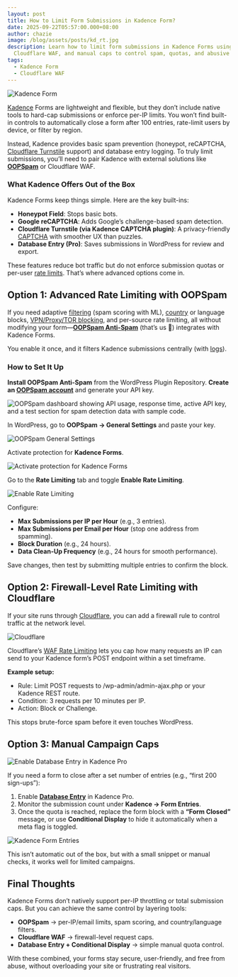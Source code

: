 ```yaml
---
layout: post
title: How to Limit Form Submissions in Kadence Form?
date: 2025-09-22T05:57:00.000+08:00
author: chazie
image: /blog/assets/posts/kd_rt.jpg
description: Learn how to limit form submissions in Kadence Forms using OOPSpam,
  Cloudflare WAF, and manual caps to control spam, quotas, and abusive entries.
tags:
  - Kadence Form
  - Cloudflare WAF
---
```

![Kadence Form](/blog/assets/posts/kadence-wp.png "Kadence Form")

[Kadence](https://www.kadencewp.com/) Forms are lightweight and flexible, but they don’t include native tools to hard-cap submissions or enforce per-IP limits. You won’t find built-in controls to automatically close a form after 100 entries, rate-limit users by device, or filter by region.

Instead, Kadence provides basic spam prevention (honeypot, reCAPTCHA, [Cloudflare Turnstile](https://www.oopspam.com/blog/common-cloudflare-turnstile-errors-in-wordpress-forms-and-how-to-fix-them) support) and database entry logging. To truly limit submissions, you’ll need to pair Kadence with external solutions like **[OOPSpam](https://www.oopspam.com/)** or Cloudflare WAF.

### **What Kadence Offers Out of the Box**

Kadence Forms keep things simple. Here are the key built-ins:

* **Honeypot Field**: Stops basic bots.
* **Google reCAPTCHA**: Adds Google’s challenge-based spam detection.
* **Cloudflare Turnstile (via Kadence CAPTCHA plugin)**: A privacy-friendly [CAPTCHA](https://www.oopspam.com/blog/best-captcha-alternatives) with smoother UX than puzzles.
* **Database Entry (Pro)**: Saves submissions in WordPress for review and export.

These features reduce bot traffic but do not enforce submission quotas or per-user [rate limits](https://www.oopspam.com/blog/protecting-forms-with-rate-limiting-in-wordpress-using-oopspam). That’s where advanced options come in.

## **Option 1: Advanced Rate Limiting with OOPSpam**

If you need adaptive [filtering](https://www.oopspam.com/blog/spam-protection-for-kadence-form) (spam scoring with ML), [country](https://www.oopspam.com/blog/how-to-block-countries-in-kadence-form) or language blocks, [VPN/Proxy/TOR blocking](https://www.oopspam.com/blog/how-to-block-vpn-and-data-center-ip-submissions-in-kadence-forms), and per-source rate limiting, all without modifying your form—**[OOPSpam Anti-Spam](https://wordpress.org/plugins/oopspam-anti-spam/)** (that’s us 👋) integrates with Kadence Forms. 

You enable it once, and it filters Kadence submissions centrally (with [logs](https://help.oopspam.com/wordpress/form-entries/)). 

### **How to Set It Up**

**Install OOPSpam Anti-Spam** from the WordPress Plugin Repository. **Create an [OOPSpam account](https://app.oopspam.com/Identity/Account/Login)** and generate your API key.

![OOPSpam dashboard showing API usage, response time, active API key, and a test section for spam detection data with sample code.](/blog/assets/posts/oopspam-dashboard-api.png "OOPSpam dashboard")

In WordPress, go to **OOPSpam → General Settings** and paste your key.

![OOPSpam General Settings](/blog/assets/posts/oopspam-api-key.png "OOPSpam General Settings")

Activate protection for **Kadence Forms**.

![Activate protection for Kadence Forms](/blog/assets/posts/activate-kadence-form.png "Activate protection for Kadence Forms")

Go to the **Rate Limiting** tab and toggle **Enable Rate Limiting**.

![Enable Rate Limiting](/blog/assets/posts/rate-limiting-settings.png "Enable Rate Limiting")

Configure:

* **Max Submissions per IP per Hour** (e.g., 3 entries).
* **Max Submissions per Email per Hour** (stop one address from spamming).
* **Block Duration** (e.g., 24 hours).
* **Data Clean-Up Frequency** (e.g., 24 hours for smooth performance).

Save changes, then test by submitting multiple entries to confirm the block.

## **Option 2: Firewall-Level Rate Limiting with Cloudflare**

If your site runs through [Cloudflare](https://www.cloudflare.com/), you can add a firewall rule to control traffic at the network level.

![Cloudflare](/blog/assets/posts/cloudflare-homepage.png "Cloudflare")

Cloudflare’s [WAF Rate Limiting](https://developers.cloudflare.com/waf/rate-limiting-rules/) lets you cap how many requests an IP can send to your Kadence form’s POST endpoint within a set timeframe.

**Example setup:**

* Rule: Limit POST requests to /wp-admin/admin-ajax.php or your Kadence REST route.
* Condition: 3 requests per 10 minutes per IP.
* Action: Block or Challenge.

This stops brute-force spam before it even touches WordPress.

## **Option 3: Manual Campaign Caps**

![Enable Database Entry in Kadence Pro](/blog/assets/posts/manual-campaign-caps.webp "Enable Database Entry in Kadence Pro")

If you need a form to close after a set number of entries (e.g., “first 200 sign-ups”):

1. Enable **[Database Entry](https://www.kadencewp.com/help-center/docs/kadence-blocks/kadence-forms-and-database-entries/)** in Kadence Pro.
2. Monitor the submission count under **Kadence → Form Entries**.
3. Once the quota is reached, replace the form block with a **“Form Closed”** message, or use **Conditional Display** to hide it automatically when a meta flag is toggled.

![Kadence Form Entries](/blog/assets/posts/kadence-form-entries.webp "Kadence Form Entries")

This isn’t automatic out of the box, but with a small snippet or manual checks, it works well for limited campaigns.

## **Final Thoughts**

Kadence Forms don’t natively support per-IP throttling or total submission caps. But you can achieve the same control by layering tools:

* **OOPSpam** → per-IP/email limits, spam scoring, and country/language filters.
* **Cloudflare WAF** → firewall-level request caps.
* **Database Entry + Conditional Display** → simple manual quota control.

With these combined, your forms stay secure, user-friendly, and free from abuse, without overloading your site or frustrating real visitors.
